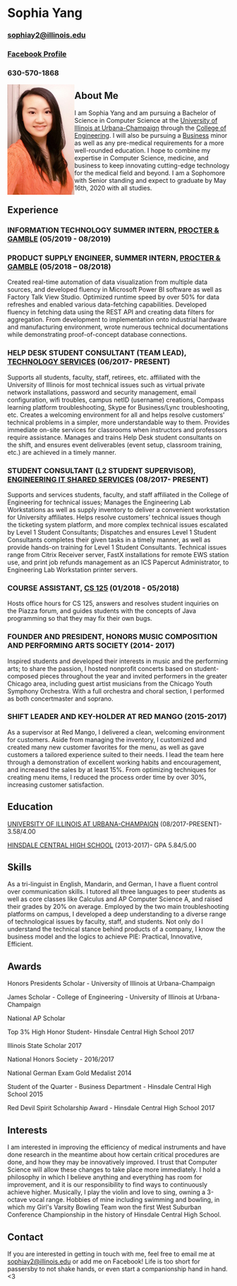 # Sophia Yang
### sophiay2@illinois.edu
### [Facebook Profile](https://www.facebook.com/sophiashiyang)
### 630-570-1868

<img align="left" src="Headshot.jpg" width="152" height="250" />


## About Me

I am Sophia Yang and am pursuing a Bachelor of Science in Computer Science at the [University of Illinois at Urbana-Champaign](https://cs.illinois.edu) through the [College of Engineering](https://engineering.illinois.edu). I will also be pursuing a [Business](https://business.illinois.edu) minor as well as any pre-medical requirements for a more well-rounded education. I hope to combine my expertise in Computer Science, medicine, and business to keep innovating cutting-edge technology for the medical field and beyond. I am a Sophomore with Senior standing and expect to graduate by May 16th, 2020 with all studies.
                                                                                                                                                                                                    
## Experience

### INFORMATION TECHNOLOGY SUMMER INTERN, [PROCTER & GAMBLE](https://us.pg.com/) (05/2019 - 08/2019)

### PRODUCT SUPPLY ENGINEER, SUMMER INTERN, [PROCTER & GAMBLE](https://us.pg.com/) (05/2018 – 08/2018)
   Created real-time automation of data visualization from multiple data sources, and developed fluency in Microsoft Power BI software as well as Factory Talk View Studio. Optimized runtime speed by over 50% for data refreshes and enabled various data-fetching capabilities. Developed fluency in fetching data using the REST API and creating data filters for aggregation. From development to implementation onto industrial hardware and manufacturing environment, wrote numerous technical documentations while demonstrating proof-of-concept database connections.

### HELP DESK STUDENT CONSULTANT (TEAM LEAD), [TECHNOLOGY SERVICES](https://techservices.illinois.edu) (06/2017- PRESENT)
   Supports all students, faculty, staff, retirees, etc. affiliated with the University of Illinois for most technical issues such as virtual private network installations, password and security management, email configuration, wifi troubles, campus netID (username) creations, Compass learning platform troubleshooting, Skype for Business/Lync troubleshooting, etc. Creates a welcoming environment for all and helps resolve customers’ technical problems in a simpler, more understandable way to them. Provides immediate on-site services for classrooms when instructors and professors require assistance. Manages and trains Help Desk student consultants on the shift, and ensures event deliverables (event setup, classroom training, etc.) are achieved in a timely manner. 
   
### STUDENT CONSULTANT (L2 STUDENT SUPERVISOR), [ENGINEERING IT SHARED SERVICES](https://it.engineering.illinois.edu) (08/2017- PRESENT)
   Supports and services students, faculty, and staff affiliated in the College of Engineering for technical issues; Manages the Engineering Lab Workstations as well as supply inventory to deliver a convenient workstation for University affiliates. Helps resolve customers’ technical issues though the ticketing system platform, and more complex technical issues escalated by Level 1 Student Consultants; Dispatches and ensures Level 1 Student Consultants completes their given tasks in a timely manner, as well as provide hands-on training for Level 1 Student Consultants. Technical issues range from Citrix Receiver server, FastX installations for remote EWS station use, and print job refunds management as an ICS Papercut Administrator, to Engineering Lab Workstation printer servers.     
   
### COURSE ASSISTANT, [CS 125](https://cs125.cs.illinois.edu/) (01/2018 - 05/2018)
   Hosts office hours for CS 125, answers and resolves student inquiries on the Piazza forum, and guides students with the concepts of Java programming so that they may fix their own bugs. 
   
### FOUNDER AND PRESIDENT, HONORS MUSIC COMPOSITION AND PERFORMING ARTS SOCIETY (2014- 2017)
   Inspired students and developed their interests in music and the performing arts; to share the passion, I hosted nonprofit concerts based on student-composed pieces throughout the year and invited performers in the greater Chicago area, including guest artist musicians from the Chicago Youth Symphony Orchestra. With a full orchestra and choral section, I performed as both concertmaster and soprano.
   
### SHIFT LEADER AND KEY-HOLDER AT RED MANGO (2015-2017)
   As a supervisor at Red Mango, I delivered a clean, welcoming environment for customers. Aside from managing the inventory, I customized and created many new customer favorites for the menu, as well as gave customers a tailored experience suited to their needs. I lead the team here through a demonstration of excellent working habits and encouragement, and increased the sales by at least 15%. From optimizing techniques for creating menu items, I reduced the process order time by over 30%, increasing customer satisfaction.

## Education

[UNIVERSITY OF ILLINOIS AT URBANA-CHAMPAIGN](http://illinois.edu) (08/2017-PRESENT)- 3.58/4.00 

[HINSDALE CENTRAL HIGH SCHOOL](https://d86.hinsdale86.org/Domain/8) (2013-2017)- GPA 5.84/5.00

## Skills
   As a tri-linguist in English, Mandarin, and German, I have a fluent control over communication skills. I tutored all three languages to peer students as well as core classes like Calculus and AP Computer Science A, and raised their grades by 20% on average. Employed by the two main troubleshooting platforms on campus, I developed a deep understanding to a diverse range of technological issues by faculty, staff, and students. Not only do I understand the technical stance behind products of a company, I know the business model and the logics to achieve PIE: Practical, Innovative, Efficient.
   
## Awards
Honors Presidents Scholar - University of Illinois at Urbana-Champaign

James Scholar - College of Engineering - University of Illinois at Urbana-Champaign

National AP Scholar

Top 3% High Honor Student- Hinsdale Central High School 2017

Illinois State Scholar 2017

National Honors Society - 2016/2017

National German Exam Gold Medalist 2014

Student of the Quarter - Business Department - Hinsdale Central High School 2015 

Red Devil Spirit Scholarship Award - Hinsdale Central High School 2017

## Interests
I am interested in improving the efficiency of medical instruments and have done research in the meantime about how certain critical procedures are done, and how they may be innovatively improved. I trust that Computer Science will allow these changes to take place more immediately. I hold a philosophy in which I believe anything and everything has room for improvement, and it is our responsibility to find ways to continuously achieve higher. 
Musically, I play the violin and love to sing, owning a 3-octave vocal range.
Hobbies of mine including swimming and bowling, in which my Girl's Varsity Bowling Team won the first West Suburban Conference Championship in the history of Hinsdale Central High School.

## Contact
If you are interested in getting in touch with me, feel free to email me at sophiay2@illinois.edu or add me on Facebook! Life is too short for passersby to not shake hands, or even start a companionship hand in hand. <3
